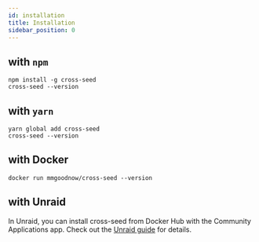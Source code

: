 ```yaml
---
id: installation
title: Installation
sidebar_position: 0
---
```


## with `npm`

```shell
npm install -g cross-seed
cross-seed --version
```

## with `yarn`

```shell
yarn global add cross-seed
cross-seed --version
```

## with Docker

```
docker run mmgoodnow/cross-seed --version
```

## with Unraid

In Unraid, you can install cross-seed from Docker Hub with the Community
Applications app. Check out the [Unraid guide](../recipes/Unraid) for details.

##
